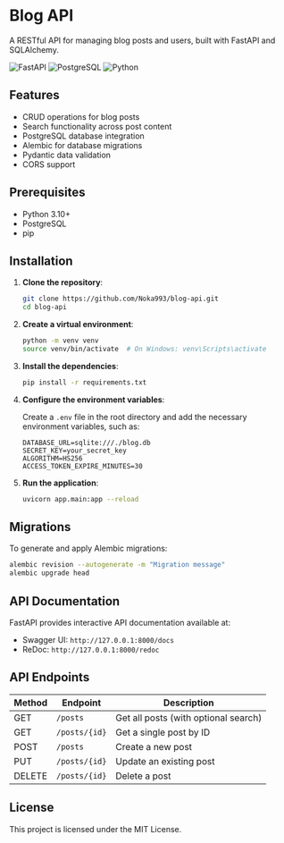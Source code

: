 # Blog API

A RESTful API for managing blog posts and users, built with FastAPI and SQLAlchemy.

![FastAPI](https://img.shields.io/badge/FastAPI-005571?style=for-the-badge&logo=fastapi)
![PostgreSQL](https://img.shields.io/badge/PostgreSQL-316192?style=for-the-badge&logo=postgresql&logoColor=white)
![Python](https://img.shields.io/badge/Python-3776AB?style=for-the-badge&logo=python&logoColor=white)

## Features

- CRUD operations for blog posts
- Search functionality across post content
- PostgreSQL database integration
- Alembic for database migrations
- Pydantic data validation
- CORS support

## Prerequisites

- Python 3.10+
- PostgreSQL
- pip

## Installation

1. **Clone the repository**:

   ```bash
   git clone https://github.com/Noka993/blog-api.git
   cd blog-api
   ```

2. **Create a virtual environment**:

   ```bash
   python -m venv venv
   source venv/bin/activate  # On Windows: venv\Scripts\activate
   ```

3. **Install the dependencies**:

   ```bash
   pip install -r requirements.txt
   ```

4. **Configure the environment variables**:

   Create a `.env` file in the root directory and add the necessary environment variables, such as:

   ```env
   DATABASE_URL=sqlite:///./blog.db
   SECRET_KEY=your_secret_key
   ALGORITHM=HS256
   ACCESS_TOKEN_EXPIRE_MINUTES=30
   ```

5. **Run the application**:

   ```bash
   uvicorn app.main:app --reload
   ```
   
## Migrations

To generate and apply Alembic migrations:

```bash
alembic revision --autogenerate -m "Migration message"
alembic upgrade head
```

## API Documentation

FastAPI provides interactive API documentation available at:

- Swagger UI: `http://127.0.0.1:8000/docs`
- ReDoc: `http://127.0.0.1:8000/redoc`

## API Endpoints

| Method | Endpoint       | Description                          |
|--------|----------------|--------------------------------------|
| GET    | `/posts`       | Get all posts (with optional search) |
| GET    | `/posts/{id}`  | Get a single post by ID              |
| POST   | `/posts`       | Create a new post                    |
| PUT    | `/posts/{id}`  | Update an existing post              |
| DELETE | `/posts/{id}`  | Delete a post                        |

## License

This project is licensed under the MIT License.